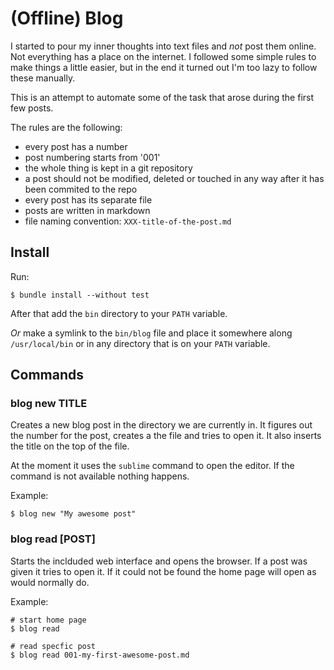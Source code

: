 # (Offline) Blog

I started to pour my inner thoughts into text files and _not_ post them online.
Not everything has a place on the internet. I followed some simple rules to make
things a little easier, but in the end it turned out I'm too lazy to follow
these manually.

This is an attempt to automate some of the task that arose during the first few
posts.

The rules are the following:

* every post has a number
* post numbering starts from '001'
* the whole thing is kept in a git repository
* a post should not be modified, deleted or touched in any way after it has been
commited to the repo
* every post has its separate file
* posts are written in markdown
* file naming convention: `XXX-title-of-the-post.md`

## Install

Run:

    $ bundle install --without test

After that add the `bin` directory to your `PATH` variable.

_Or_ make a symlink to the `bin/blog` file and place it somewhere along
`/usr/local/bin` or in any directory that is on your `PATH` variable.

## Commands

### blog new TITLE

Creates a new blog post in the directory we are currently in. It figures out the
number for the post, creates a the file and tries to open it. It also inserts
the title on the top of the file.

At the moment it uses the `sublime` command to open the editor. If the command
is not available nothing happens.

Example:

    $ blog new "My awesome post"

### blog read [POST]

Starts the inclduded web interface and opens the browser. If a post was given it
tries to open it. If it could not be found the home page will open as would
normally do.

Example:

    # start home page
    $ blog read

    # read specfic post
    $ blog read 001-my-first-awesome-post.md
